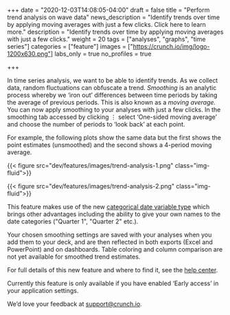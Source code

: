 +++
date = "2020-12-03T14:08:05-04:00"
draft = false
title = "Perform trend analysis on wave data"
news_description = "Identify trends over time by applying moving averages with just a few clicks. Click here to learn more."
description = "Identify trends over time by applying moving averages with just a few clicks."
weight = 20
tags = ["analyses", "graphs", "time series"]
categories = ["feature"]
images = ["https://crunch.io/img/logo-1200x630.png"]
labs_only = true
no_profiles = true

+++

In time series analysis, we want to be able to identify trends. As we collect data, random fluctuations can obfuscate a trend. *Smoothing* is an analytic process whereby we ‘iron out’ differences between time periods by taking the average of previous periods. This is also known as a *moving average.* You can now apply smoothing to your analyses with just a few clicks. In the smoothing tab accessed by clicking ⋮ select ‘One-sided moving average’ and choose the number of periods to ‘look back’ at each point.

For example, the following plots show the same data but the first shows the point estimates (unsmoothed) and the second shows a 4-period moving average.

{{< figure src="dev/features/images/trend-analysis-1.png" class="img-fluid">}}

{{< figure src="dev/features/images/trend-analysis-2.png" class="img-fluid">}}


This feature makes use of the new [categorical date variable type](https://help.crunch.io/hc/en-us/articles/360050751471-Defining-survey-wave-variables) which brings other advantages including the ability to give your own names to the date categories ("Quarter 1", "Quarter 2" etc.).

Your chosen smoothing settings are saved with your analyses when you add them to your deck, and are then reflected in both exports (Excel and PowerPoint) and on dashboards. Table coloring and column comparison are not yet available for smoothed trend estimates.

For full details of this new feature and where to find it, see the [help center](https://help.crunch.io/hc/en-us/articles/360053244351).

Currently this feature is only available if you have enabled ‘Early access’ in your application settings.

We’d love your feedback at [support@crunch.io](mailto:support@crunch.io).
